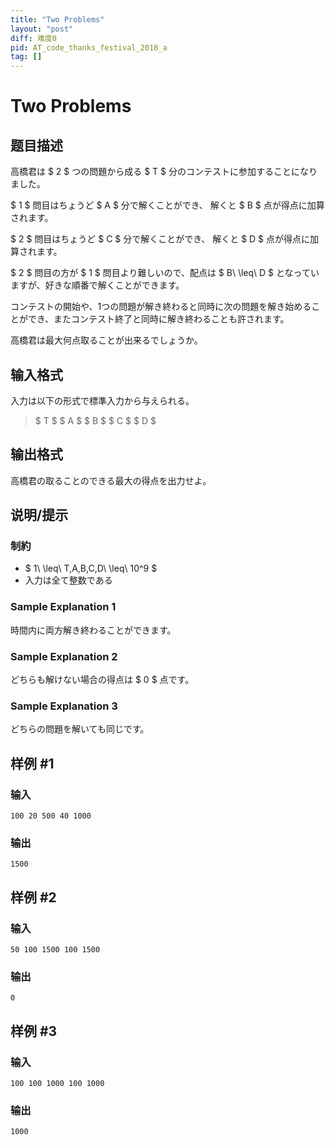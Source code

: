 ```yaml
---
title: "Two Problems"
layout: "post"
diff: 难度0
pid: AT_code_thanks_festival_2018_a
tag: []
---
```


# Two Problems

## 题目描述

[problemUrl]: https://atcoder.jp/contests/code-thanks-festival-2018/tasks/code_thanks_festival_2018_a

高橋君は $ 2 $ つの問題から成る $ T $ 分のコンテストに参加することになりました。

$ 1 $ 問目はちょうど $ A $ 分で解くことができ、 解くと $ B $ 点が得点に加算されます。

$ 2 $ 問目はちょうど $ C $ 分で解くことができ、 解くと $ D $ 点が得点に加算されます。

$ 2 $ 問目の方が $ 1 $ 問目より難しいので、配点は $ B\ \leq\ D $ となっていますが、好きな順番で解くことができます。

コンテストの開始や、1つの問題が解き終わると同時に次の問題を解き始めることができ、またコンテスト終了と同時に解き終わることも許されます。

高橋君は最大何点取ることが出来るでしょうか。

## 输入格式

入力は以下の形式で標準入力から与えられる。

> $ T $ $ A $ $ B $ $ C $ $ D $

## 输出格式

高橋君の取ることのできる最大の得点を出力せよ。

## 说明/提示

### 制約

- $ 1\ \leq\ T,A,B,C,D\ \leq\ 10^9 $
- 入力は全て整数である

### Sample Explanation 1

時間内に両方解き終わることができます。

### Sample Explanation 2

どちらも解けない場合の得点は $ 0 $ 点です。

### Sample Explanation 3

どちらの問題を解いても同じです。

## 样例 #1

### 输入

```
100 20 500 40 1000
```

### 输出

```
1500
```

## 样例 #2

### 输入

```
50 100 1500 100 1500
```

### 输出

```
0
```

## 样例 #3

### 输入

```
100 100 1000 100 1000
```

### 输出

```
1000
```

